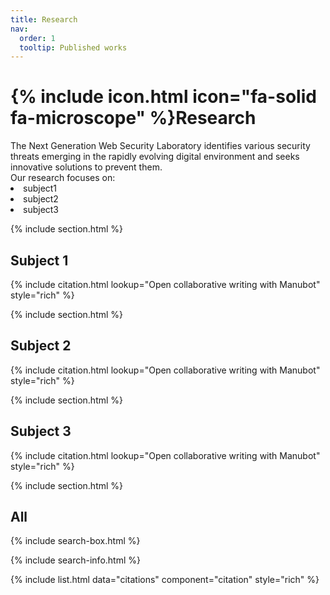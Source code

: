 ```yaml
---
title: Research
nav:
  order: 1
  tooltip: Published works
---
```


# {% include icon.html icon="fa-solid fa-microscope" %}Research

<div>
The Next Generation Web Security Laboratory identifies various security threats emerging in the rapidly evolving digital environment and seeks innovative solutions to prevent them.
</div>

<div>
 Our research focuses on:
 </div>

<ui>
  <li>subject1</li>
  <li>subject2</li>
  <li>subject3</li>
</ui>

{% include section.html %}

## Subject 1

{% include citation.html lookup="Open collaborative writing with Manubot" style="rich" %}

{% include section.html %}

## Subject 2

{% include citation.html lookup="Open collaborative writing with Manubot" style="rich" %}

{% include section.html %}

## Subject 3

{% include citation.html lookup="Open collaborative writing with Manubot" style="rich" %}

{% include section.html %}

## All

{% include search-box.html %}

{% include search-info.html %}

{% include list.html data="citations" component="citation" style="rich" %}
